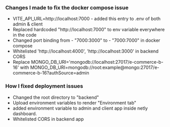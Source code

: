 ### Changes I made to fix the docker compose issue

- VITE_API_URL=http://localhost:7000  - added this entry to .env of both admin & client
- Replaced hardcoded "http://localhost:7000" to env variable everywhere in the code
- Changed port binding from - "7000:3000" to - "7000:7000" in docker compose
- Whitelisted 'http://localhost:4000', 'http://localhost:3000' in backend CORS
- Replace MONGO_DB_URI='mongodb://localhost:27017/e-commerce-b-16' with MONGO_DB_URI=mongodb://root:example@mongo:27017/e-commerce-b-16?authSource=admin


### How I fixed deployment issues

- Changed the root directory to "backend"
- Upload environment variables to render "Environment tab"
- added environment variable to admin and client app inside netly dashboard.
- Whitelisted CORS in backend app


